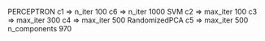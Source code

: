 PERCEPTRON
	c1 => n_iter 100 
  c6 => n_iter 1000
SVM
	c2 => max_iter 100
	c3 => max_iter 300
	c4 => max_iter 500
	RandomizedPCA
		c5 => max_iter 500 n_components 970
